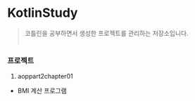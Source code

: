 # KotlinStudy
> 코틀린을 공부하면서 생성한 프로젝트를 관리하는 저장소입니다.
<br></br>
### 프로젝트
1. aoppart2chapter01
- BMI 계산 프로그램
